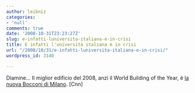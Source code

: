 ```yaml
---
author: leibniz
categories:
- 'null'
comments: true
date: '2008-10-31T23:23:27Z'
slug: e-infatti-luniversita-italiana-e-in-crisi
title: E infatti l'università italiana è in crisi
url: "/2008/10/31/e-infatti-luniversita-italiana-e-in-crisi/"
wordpress_id: 3140

---
```

Diamine... Il miglior edificio del 2008, anzi il World Building of the Year, è [la nuova Bocconi di Milano](http://edition.cnn.com/2008/WORLD/europe/10/30/best.buildings/index.html#cnnSTCText). [Cnn]
